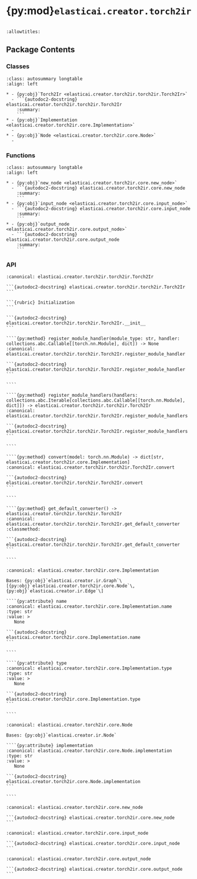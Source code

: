 # {py:mod}`elasticai.creator.torch2ir`

```{py:module} elasticai.creator.torch2ir
```

```{autodoc2-docstring} elasticai.creator.torch2ir
:allowtitles:
```

## Package Contents

### Classes

````{list-table}
:class: autosummary longtable
:align: left

* - {py:obj}`Torch2Ir <elasticai.creator.torch2ir.torch2ir.Torch2Ir>`
  - ```{autodoc2-docstring} elasticai.creator.torch2ir.torch2ir.Torch2Ir
    :summary:
    ```
* - {py:obj}`Implementation <elasticai.creator.torch2ir.core.Implementation>`
  -
* - {py:obj}`Node <elasticai.creator.torch2ir.core.Node>`
  -
````

### Functions

````{list-table}
:class: autosummary longtable
:align: left

* - {py:obj}`new_node <elasticai.creator.torch2ir.core.new_node>`
  - ```{autodoc2-docstring} elasticai.creator.torch2ir.core.new_node
    :summary:
    ```
* - {py:obj}`input_node <elasticai.creator.torch2ir.core.input_node>`
  - ```{autodoc2-docstring} elasticai.creator.torch2ir.core.input_node
    :summary:
    ```
* - {py:obj}`output_node <elasticai.creator.torch2ir.core.output_node>`
  - ```{autodoc2-docstring} elasticai.creator.torch2ir.core.output_node
    :summary:
    ```
````

### API

`````{py:class} Torch2Ir(tracer: torch.fx.Tracer = _DefaultTracer())
:canonical: elasticai.creator.torch2ir.torch2ir.Torch2Ir

```{autodoc2-docstring} elasticai.creator.torch2ir.torch2ir.Torch2Ir
```

```{rubric} Initialization
```

```{autodoc2-docstring} elasticai.creator.torch2ir.torch2ir.Torch2Ir.__init__
```

````{py:method} register_module_handler(module_type: str, handler: collections.abc.Callable[[torch.nn.Module], dict]) -> None
:canonical: elasticai.creator.torch2ir.torch2ir.Torch2Ir.register_module_handler

```{autodoc2-docstring} elasticai.creator.torch2ir.torch2ir.Torch2Ir.register_module_handler
```

````

````{py:method} register_module_handlers(handlers: collections.abc.Iterable[collections.abc.Callable[[torch.nn.Module], dict]]) -> elasticai.creator.torch2ir.torch2ir.Torch2Ir
:canonical: elasticai.creator.torch2ir.torch2ir.Torch2Ir.register_module_handlers

```{autodoc2-docstring} elasticai.creator.torch2ir.torch2ir.Torch2Ir.register_module_handlers
```

````

````{py:method} convert(model: torch.nn.Module) -> dict[str, elasticai.creator.torch2ir.core.Implementation]
:canonical: elasticai.creator.torch2ir.torch2ir.Torch2Ir.convert

```{autodoc2-docstring} elasticai.creator.torch2ir.torch2ir.Torch2Ir.convert
```

````

````{py:method} get_default_converter() -> elasticai.creator.torch2ir.torch2ir.Torch2Ir
:canonical: elasticai.creator.torch2ir.torch2ir.Torch2Ir.get_default_converter
:classmethod:

```{autodoc2-docstring} elasticai.creator.torch2ir.torch2ir.Torch2Ir.get_default_converter
```

````

`````

`````{py:class} Implementation(*, node_fn: collections.abc.Callable[[dict], elasticai.creator.ir.graph.N] = Node, edge_fn: collections.abc.Callable[[dict], elasticai.creator.ir.graph.E] = Edge, nodes: collections.abc.Iterable[elasticai.creator.ir.graph.N] = tuple(), edges: collections.abc.Iterable[elasticai.creator.ir.graph.E] = tuple(), data=None)
:canonical: elasticai.creator.torch2ir.core.Implementation

Bases: {py:obj}`elasticai.creator.ir.Graph`\[{py:obj}`elasticai.creator.torch2ir.core.Node`\, {py:obj}`elasticai.creator.ir.Edge`\]

````{py:attribute} name
:canonical: elasticai.creator.torch2ir.core.Implementation.name
:type: str
:value: >
   None

```{autodoc2-docstring} elasticai.creator.torch2ir.core.Implementation.name
```

````

````{py:attribute} type
:canonical: elasticai.creator.torch2ir.core.Implementation.type
:type: str
:value: >
   None

```{autodoc2-docstring} elasticai.creator.torch2ir.core.Implementation.type
```

````

`````

`````{py:class} Node(data: dict[str, elasticai.creator.ir.attribute.Attribute])
:canonical: elasticai.creator.torch2ir.core.Node

Bases: {py:obj}`elasticai.creator.ir.Node`

````{py:attribute} implementation
:canonical: elasticai.creator.torch2ir.core.Node.implementation
:type: str
:value: >
   None

```{autodoc2-docstring} elasticai.creator.torch2ir.core.Node.implementation
```

````

`````

````{py:function} new_node(name: str, type: str, implementation: str, attributes: dict[str, typing.Any] | None = None) -> elasticai.creator.torch2ir.core.Node
:canonical: elasticai.creator.torch2ir.core.new_node

```{autodoc2-docstring} elasticai.creator.torch2ir.core.new_node
```
````

````{py:function} input_node(attributes: dict[str, typing.Any] | None = None) -> elasticai.creator.torch2ir.core.Node
:canonical: elasticai.creator.torch2ir.core.input_node

```{autodoc2-docstring} elasticai.creator.torch2ir.core.input_node
```
````

````{py:function} output_node(attributes: dict[str, typing.Any] | None = None) -> elasticai.creator.torch2ir.core.Node
:canonical: elasticai.creator.torch2ir.core.output_node

```{autodoc2-docstring} elasticai.creator.torch2ir.core.output_node
```
````
